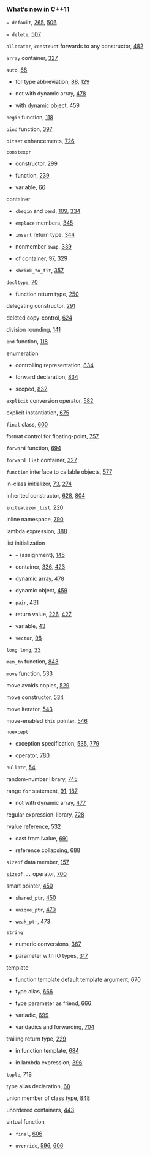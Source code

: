 <h3>What’s new in C++11</h3>
<p><code>= default</code>, <a href="073-7.1._defining_abstract_data_types.html#filepos1815669">265</a>, <a href="121-13.1._copy_assign_and_destroy.html#filepos3257021">506</a></p>
<p><code>= delete</code>, <a href="121-13.1._copy_assign_and_destroy.html#filepos3262148">507</a></p>
<p><code>allocator</code>, <code>construct</code> forwards to any constructor, <a href="115-12.2._dynamic_arrays.html#filepos3127513">482</a></p>
<p><code>array</code> container, <a href="089-9.1._overview_of_the_sequential_containers.html#filepos2177258">327</a></p>
<p><code>auto</code>, <a href="025-2.5._dealing_with_types.html#filepos537903">68</a></p>
<ul><li><p>for type abbreviation, <a href="031-3.2._library_string_type.html#filepos674460">88</a>, <a href="035-3.6._multidimensional_arrays.html#filepos962635">129</a></p></li><li><p>not with dynamic array, <a href="115-12.2._dynamic_arrays.html#filepos3098772">478</a></p></li><li><p>with dynamic object, <a href="114-12.1._dynamic_memory_and_smart_pointers.html#filepos2963288">459</a></p></li></ul>

<p><code>begin</code> function, <a href="034-3.5._arrays.html#filepos887176">118</a></p>
<p><code>bind</code> function, <a href="100-10.3._customizing_operations.html#filepos2585437">397</a></p>
<p><code>bitset</code> enhancements, <a href="164-17.2._the_bitset_type.html#filepos4618016">726</a></p>
<p><code>constexpr</code></p>
<ul><li><p>constructor, <a href="077-7.5._constructors_revisited.html#filepos2018383">299</a></p></li><li><p>function, <a href="067-6.5._features_for_specialized_uses.html#filepos1648710">239</a></p></li><li><p>variable, <a href="024-2.4._const_qualifier.html#filepos523317">66</a></p></li></ul>

<p><a id="filepos5525349"></a>container</p>
<ul><li><p><code>cbegin</code> and <code>cend</code>, <a href="033-3.4._introducing_iterators.html#filepos823731">109</a>, <a href="090-9.2._container_library_overview.html#filepos2216072">334</a></p></li><li><p><code>emplace</code> members, <a href="091-9.3._sequential_container_operations.html#filepos2282884">345</a></p></li><li><p><code>insert</code> return type, <a href="091-9.3._sequential_container_operations.html#filepos2275648">344</a></p></li><li><p>nonmember <code>swap</code>, <a href="090-9.2._container_library_overview.html#filepos2245488">339</a></p></li><li><p>of container, <a href="032-3.3._library_vector_type.html#filepos739629">97</a>, <a href="090-9.2._container_library_overview.html#filepos2189692">329</a></p></li><li><p><code>shrink_to_fit</code>, <a href="092-9.4._how_a_vector_grows.html#filepos2354820">357</a></p></li></ul>

<p><code>decltype</code>, <a href="025-2.5._dealing_with_types.html#filepos558223">70</a></p>
<ul><li><p>function return type, <a href="069-6.7._pointers_to_functions.html#filepos1720652">250</a></p></li></ul>
<p>delegating constructor, <a href="077-7.5._constructors_revisited.html#filepos1968741">291</a></p>
<p>deleted copy-control, <a href="148-15.7._constructors_and_copy_control.html#filepos3985641">624</a></p>
<p>division rounding, <a href="040-4.2._arithmetic_operators.html#filepos1037329">141</a></p>
<p><code>end</code> function, <a href="034-3.5._arrays.html#filepos887176">118</a></p>
<p>enumeration</p>
<ul><li><p>controlling representation, <a href="179-19.3._enumerations.html#filepos5212883">834</a></p></li><li><p>forward declaration, <a href="179-19.3._enumerations.html#filepos5212883">834</a></p></li><li><p>scoped, <a href="178-19.2._runtime_type_identification.html#filepos5200560">832</a></p></li></ul>

<p><code>explicit</code> conversion operator, <a href="138-14.9._overloading_conversions_and_operators.html#filepos3725848">582</a></p>
<p>explicit instantiation, <a href="154-16.1._defining_a_template.html#filepos4300047">675</a></p>
<p><code>final</code> class, <a href="143-15.2._defining_base_and_derived_classes.html#filepos3828987">600</a></p>
<p>format control for floating-point, <a href="167-17.5._the_io_library_revisited.html#filepos4779185">757</a></p>
<p><a id="filepos5528643"></a><code>forward</code> function, <a href="155-16.2._template_argument_deduction.html#filepos4430345">694</a></p>
<p><code>forward_list</code> container, <a href="089-9.1._overview_of_the_sequential_containers.html#filepos2177258">327</a></p>
<p><code>function</code> interface to callable objects, <a href="137-14.8._functioncall_operator.html#filepos3693609">577</a></p>
<p>in-class initializer, <a href="026-2.6._defining_our_own_data_structures.html#filepos579560">73</a>, <a href="075-7.3._additional_class_features.html#filepos1868141">274</a></p>
<p>inherited constructor, <a href="148-15.7._constructors_and_copy_control.html#filepos4007500">628</a>, <a href="173-18.3._multiple_and_virtual_inheritance.html#filepos5032290">804</a></p>
<p><code>initializer_list</code>, <a href="064-6.2._argument_passing.html#filepos1533816">220</a></p>
<p>inline namespace, <a href="172-18.2._namespaces.html#filepos4951703">790</a></p>
<p><a id="filepos5529796"></a>lambda expression, <a href="100-10.3._customizing_operations.html#filepos2531609">388</a></p>
<p><a id="filepos5529918"></a>list initialization</p>
<ul><li><p><code>=</code> (assignment), <a href="042-4.4._assignment_operators.html#filepos1067326">145</a></p></li><li><p>container, <a href="090-9.2._container_library_overview.html#filepos2226365">336</a>, <a href="108-11.2._overview_of_the_associative_containers.html#filepos2739663">423</a></p></li><li><p>dynamic array, <a href="115-12.2._dynamic_arrays.html#filepos3098772">478</a></p></li><li><p>dynamic object, <a href="114-12.1._dynamic_memory_and_smart_pointers.html#filepos2963288">459</a></p></li><li><p><code>pair</code>, <a href="109-11.3._operations_on_associative_containers.html#filepos2792631">431</a></p></li><li><p>return value, <a href="065-6.3._return_types_and_the_return_statement.html#filepos1567946">226</a>, <a href="108-11.2._overview_of_the_associative_containers.html#filepos2766699">427</a></p></li><li><p>variable, <a href="022-2.2._variables.html#filepos358328">43</a></p></li><li><p><code>vector</code>, <a href="032-3.3._library_vector_type.html#filepos749603">98</a></p></li></ul>

<p><code>long long</code>, <a href="021-2.1._primitive_builtin_types.html#filepos290839">33</a></p>
<p><code>mem_fn</code> function, <a href="180-19.4._pointer_to_class_member.html#filepos5276101">843</a></p>
<p><a id="filepos5531677"></a><code>move</code> function, <a href="126-13.6._moving_objects.html#filepos3433996">533</a></p>
<p>move avoids copies, <a href="125-13.5._classes_that_manage_dynamic_memory.html#filepos3408459">529</a></p>
<p><a id="filepos5531973"></a>move constructor, <a href="126-13.6._moving_objects.html#filepos3439682">534</a></p>
<p>move iterator, <a href="126-13.6._moving_objects.html#filepos3494424">543</a></p>
<p>move-enabled <code>this</code> pointer, <a href="126-13.6._moving_objects.html#filepos3512820">546</a></p>
<p><code>noexcept</code></p>
<ul><li><p>exception specification, <a href="126-13.6._moving_objects.html#filepos3444873">535</a>, <a href="171-18.1._exception_handling.html#filepos4894536">779</a></p></li><li><p>operator, <a href="171-18.1._exception_handling.html#filepos4900567">780</a></p></li></ul>

<p><code>nullptr</code>, <a href="023-2.3._compound_types.html#filepos424456">54</a></p>
<p>random-number library, <a href="166-17.4._random_numbers.html#filepos4713562">745</a></p>
<p>range <code>for</code> statement, <a href="031-3.2._library_string_type.html#filepos698573">91</a>, <a href="057-5.4._iterative_statements.html#filepos1327423">187</a></p>
<ul><li><p>not with dynamic array, <a href="115-12.2._dynamic_arrays.html#filepos3090569">477</a></p></li></ul>
<p><a id="filepos5533477"></a>regular expression-library, <a href="164-17.2._the_bitset_type.html#filepos4630955">728</a></p>
<p><a id="filepos5533608"></a>rvalue reference, <a href="126-13.6._moving_objects.html#filepos3428100">532</a></p>
<ul><li><p>cast from lvalue, <a href="155-16.2._template_argument_deduction.html#filepos4408477">691</a></p></li><li><p>reference collapsing, <a href="155-16.2._template_argument_deduction.html#filepos4383510">688</a></p></li></ul>

<p><code>sizeof</code> data member, <a href="047-4.9._the_sizeof_operator.html#filepos1144067">157</a></p>
<p><code>sizeof...</code> operator, <a href="157-16.4._variadic_templates.html#filepos4465473">700</a></p>
<p>smart pointer, <a href="113-chapter_12._dynamic_memory.html#filepos2902740">450</a></p>
<ul><li><p><code>shared_ptr</code>, <a href="113-chapter_12._dynamic_memory.html#filepos2902740">450</a></p></li><li><p><code>unique_ptr</code>, <a href="114-12.1._dynamic_memory_and_smart_pointers.html#filepos3040268">470</a></p></li><li><p><code>weak_ptr</code>, <a href="114-12.1._dynamic_memory_and_smart_pointers.html#filepos3062354">473</a></p></li></ul>

<p><code>string</code></p>
<ul><li><p>numeric conversions, <a href="093-9.5._additional_string_operations.html#filepos2415800">367</a></p></li><li><p>parameter with IO types, <a href="084-8.2._file_input_and_output.html#filepos2114945">317</a></p></li></ul>

<p>template</p>
<ul><li><p>function template default template argument, <a href="154-16.1._defining_a_template.html#filepos4268006">670</a></p></li><li><p>type alias, <a href="154-16.1._defining_a_template.html#filepos4240095">666</a></p></li><li><p>type parameter as friend, <a href="154-16.1._defining_a_template.html#filepos4240095">666</a></p></li><li><p>variadic, <a href="156-16.3._overloading_and_templates.html#filepos4460209">699</a></p></li><li><p>varidadics and forwarding, <a href="157-16.4._variadic_templates.html#filepos4489246">704</a></p></li></ul>

<p>trailing return type, <a href="065-6.3._return_types_and_the_return_statement.html#filepos1584269">229</a></p>
<ul><li><p>in function template, <a href="155-16.2._template_argument_deduction.html#filepos4356678">684</a></p></li><li><p>in lambda expression, <a href="100-10.3._customizing_operations.html#filepos2579056">396</a></p></li></ul>

<p><code>tuple</code>, <a href="162-chapter_17._specialized_library_facilities.html#filepos4565715">718</a></p>
<p><a id="filepos5536871"></a>type alias declaration, <a href="025-2.5._dealing_with_types.html#filepos537903">68</a></p>
<p>union member of class type, <a href="182-19.6._union_a_spacesaving_class.html#filepos5311636">848</a></p>
<p><a id="filepos5537120"></a>unordered containers, <a href="109-11.3._operations_on_associative_containers.html#filepos2868525">443</a></p>
<p><a id="filepos5537245"></a>virtual function</p>
<ul><li><p><code>final</code>, <a href="144-15.3._virtual_functions.html#filepos3865666">606</a></p></li><li><p><code>override</code>, <a href="143-15.2._defining_base_and_derived_classes.html#filepos3806063">596</a>, <a href="144-15.3._virtual_functions.html#filepos3865666">606</a></p></li></ul>
